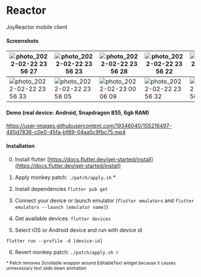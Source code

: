 # Reactor

JoyReactor mobile client

#### Screenshots


![photo_2022-02-22 23 56 27](https://user-images.githubusercontent.com/19346040/155218219-ee7cd220-4782-4cb9-8e74-06ec6e796923.jpeg) | ![photo_2022-02-22 23 56 23](https://user-images.githubusercontent.com/19346040/155218223-a701d8bf-fcb4-414e-a0be-6142f4c59521.jpeg) | ![photo_2022-02-22 23 56 28](https://user-images.githubusercontent.com/19346040/155218217-fa795bb7-fd2e-4475-817e-965fdf15ec98.jpeg) | ![photo_2022-02-22 23 56 22](https://user-images.githubusercontent.com/19346040/155218225-180ae0f1-9abf-4c3e-bb74-31ed35470f3e.jpeg) | ![photo_2022-02-22 23 58 06](https://user-images.githubusercontent.com/19346040/155218200-83f8b364-60fc-41a5-a70a-410111ae4525.jpeg)
|-|-|-|-|-|
![photo_2022-02-22 23 56 33](https://user-images.githubusercontent.com/19346040/155218209-7894c6f1-0c12-4e35-a9d7-fa67d315dca2.jpeg) | ![photo_2022-02-22 23 58 05](https://user-images.githubusercontent.com/19346040/155218205-8ca2d874-a58c-4d1d-8693-70de281b8f68.jpeg) | ![photo_2022-02-23 00 06 09](https://user-images.githubusercontent.com/19346040/155219462-1e9d6d93-d157-4118-b80d-9ab83303e9e1.jpeg) | ![photo_2022-02-22 23 56 32](https://user-images.githubusercontent.com/19346040/155218210-7d929ffd-185e-48fa-8ceb-d274a80ab63f.jpeg) | ![photo_2022-02-22 23 56 31](https://user-images.githubusercontent.com/19346040/155218213-869ac334-259b-4262-bbbc-859b8e837067.jpeg) 

#### Demo (real device: Android, Snapdragon 855, 6gb RAM)

https://user-images.githubusercontent.com/19346040/155216497-485d7836-c0e0-45fa-bf89-04aa5c9fbc75.mp4


#### Installation

0. Install flutter [https://docs.flutter.dev/get-started/install](https://docs.flutter.dev/get-started/install)

1. Apply monkey patch: `./patch/apply.sh` *

2. Install dependencies `flutter pub get` 

3. Connect your device or launch emulator (`flutter emulators` and `flutter emulators --launch [emulator name]`)

4. Get available devices: `flutter devices`

5. Select iOS or Android device and run with device id
```shell
flutter run --profile -d [device-id]
```

6. Revert monkey patch: `./patch/apply.sh r`

<sup>* Patch removes Scrollable wrapper around EditableText widget because it causes unnecessary text slide down animation</sup>
